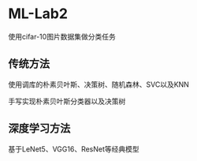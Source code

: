 # ML-Lab2
使用cifar-10图片数据集做分类任务

## 传统方法
使用调库的朴素贝叶斯、决策树、随机森林、SVC以及KNN

手写实现朴素贝叶斯分类器以及决策树

## 深度学习方法
基于LeNet5、VGG16、ResNet等经典模型